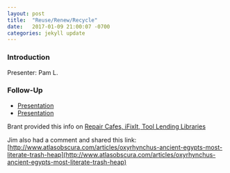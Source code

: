 ```yaml
---
layout: post
title:  "Reuse/Renew/Recycle"
date:   2017-01-09 21:00:07 -0700
categories: jekyll update
---
```


### Introduction

Presenter: Pam L.

### Follow-Up

* [Presentation](/assets/present/reduce-reuse-recycle-resources.pdf) 
* [Presentation](/assets/present/reduce-reuse-recycle-2.pdf)

Brant provided this info on [Repair Cafes, iFixIt, Tool Lending Libraries](/assets/present/repair-cafes.pdf)

Jim also had a comment and shared this link: [http://www.atlasobscura.com/articles/oxyrhynchus-ancient-egypts-most-literate-trash-heap](http://www.atlasobscura.com/articles/oxyrhynchus-ancient-egypts-most-literate-trash-heap)

